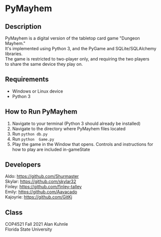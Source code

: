 # PyMayhem

## Description
PyMayhem is a digital version of the tabletop card game "Dungeon Mayhem."\
It's implemented using Python 3, and the PyGame and SQLite/SQLAlchemy libraries.\
The game is restricted to two-player only, and requiring the two players\
to share the same device they play on.

## Requirements
- Windows or Linux device
- Python 3

## How to Run PyMayhem
1. Navigate to your terminal (Python 3 should already be installed)
2. Navigate to the directory where PyMayhem files located
3. Run `python db.py`
4. Run `python  Game.py`
5. Play the game in the Window that opens. Controls and instructions for how to play are included in-gameState

## Developers
Aldo: https://github.com/Shurmaster \
Skylar: https://github.com/skylar32 \
Finley: https://github.com/finley-talley \
Emily: https://github.com/Aavacado \
Kajoyrie: https://github.com/GitKj

## Class
COP4521 Fall 2021 Alan Kuhnle\
Florida State University
